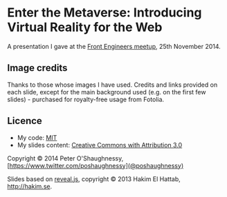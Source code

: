 # Enter the Metaverse: Introducing Virtual Reality for the Web

A presentation I gave at the [Front Engineers meetup](www.meetup.com/Front-Endgineers-London/events/213532342/), 25th November 2014.


## Image credits

Thanks to those whose images I have used. Credits and links provided on each slide, except for the main background used
(e.g. on the first few slides) - purchased for royalty-free usage from Fotolia.


## Licence

* My code: [MIT](LICENSE)
* My slides content: [Creative Commons with Attribution 3.0](https://creativecommons.org/licenses/by/3.0/)

Copyright © 2014 Peter O'Shaughnessy, [https://www.twitter.com/poshaughnessy](@poshaughnessy)

Slides based on [reveal.js](http://lab.hakim.se/reveal-js/), copyright © 2013 Hakim El Hattab, http://hakim.se.
